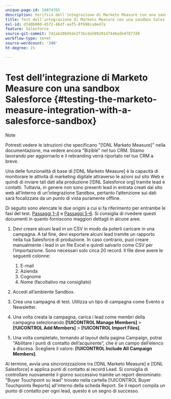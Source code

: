 ```yaml
---
unique-page-id: 18874765
description: Verifica dell'integrazione di Marketo Measure con una sandbox Salesforce - [!DNL Marketo Measure]
title: Test dell’integrazione di Marketo Measure con una sandbox Salesforce
exl-id: df40b000-4572-46df-aef5-8f690ca8ed7a
feature: Salesforce
source-git-commit: 741ab20845de2f3bcde589291d7446a5b4f877d8
workflow-type: tm+mt
source-wordcount: '340'
ht-degree: 1%

---
```


# Test dell’integrazione di Marketo Measure con una sandbox Salesforce {#testing-the-marketo-measure-integration-with-a-salesforce-sandbox}

>[!NOTE]
>
>Potresti vedere le istruzioni che specificano &quot;[!DNL Marketo Measure]&quot; nella documentazione, ma vedere ancora &quot;Bizible&quot; nel tuo CRM. Stiamo lavorando per aggiornarlo e il rebranding verrà riportato nel tuo CRM a breve.

Una delle funzionalità di base di [!DNL Marketo Measure] è la capacità di monitorare le attività di marketing digitale attraverso le azioni sul sito Web e quindi di inviare tali dati alla produzione [!DNL Salesforce org] tramite lead e contatti. Tuttavia, in genere non sono presenti lead in entrata creati dal sito web all’interno di un’integrazione Sandbox, pertanto l’attenzione sui dati sarà focalizzata da un punto di vista puramente offline.

Di seguito sono elencate le due origini a cui si fa riferimento per entrambe le fasi del test. [Passaggi 1-4](https://help.salesforce.com/s/articleView?id=lead_import_wizard.htm&language=en_US&type=5) e [Passaggi 5-6](/help/channel-tracking-and-setup/offline-channels/legacy-processes/syncing-offline-campaigns.md). Si consiglia di rivedere questi documenti in quanto forniscono maggiori dettagli in alcune aree.

1. Devi creare alcuni lead in un CSV in modo da poterli caricare in una campagna. A tal fine, devi esportare alcuni lead tramite un rapporto nella tua Salesforce di produzione. In caso contrario, puoi creare manualmente i lead in un file Excel e quindi salvarlo come CSV per l’importazione. Sono necessari solo circa 20 record. Il file deve avere le seguenti colonne:

   1. E-mail
   1. Azienda
   1. Cognome
   1. Nome (facoltativo ma consigliato)

1. Accedi all’ambiente Sandbox.
1. Crea una campagna di test. Utilizza un tipo di campagna come Evento o Newsletter.
1. Una volta creata la campagna, carica i lead come membri della campagna selezionando **[!UICONTROL Manage Members]** > **[!UICONTROL Add Members]** > **[!UICONTROL Import Files]**.
1. Una volta completato, tornando al layout della pagina Campaign, potrai &quot;Abilitare i punti di contatto dell’acquirente&quot;, che è un campo dell’elenco a discesa. Scegliere il valore: **[!UICONTROL Include All Campaign Members]**.

Al termine, avvia una sincronizzazione tra [!DNL Marketo Measure] e [!DNL Salesforce] e applica punti di contatto ai record Lead. Si consiglia di controllare nuovamente il giorno successivo tramite un report denominato: &quot;Buyer Touchpoint su lead&quot; trovato nella cartella [!UICONTROL Buyer Touchpoints Reports] all&#39;interno della scheda Report. Se il report compila un punto di contatto per ogni lead, questo è un segno di successo.
